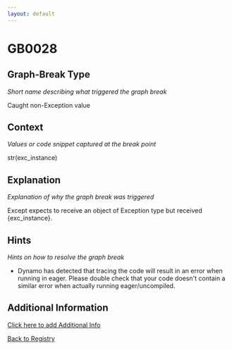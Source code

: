 ```yaml
---
layout: default
---
```

# GB0028

## Graph-Break Type
*Short name describing what triggered the graph break*

Caught non-Exception value

## Context
*Values or code snippet captured at the break point*

str(exc_instance)

## Explanation
*Explanation of why the graph break was triggered*

Except expects to receive an object of Exception type but received {exc_instance}.

## Hints
*Hints on how to resolve the graph break*

- Dynamo has detected that tracing the code will result in an error when running in eager. Please double check that your code doesn't contain a similar error when actually running eager/uncompiled.


## Additional Information

<!-- ADDITIONAL INFORMATION START - Add custom information below this line -->

<!-- ADDITIONAL INFORMATION END -->


[Click here to add Additional Info](https://github.com/pytorch-labs/compile-graph-break-site/edit/main/docs/gb/gb0028.md)

[Back to Registry](../index.html)
